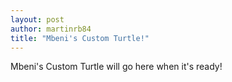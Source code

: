 ```yaml
---
layout: post
author: martinrb84
title: "Mbeni's Custom Turtle!"
---
```


Mbeni's Custom Turtle will go here when it's ready!
